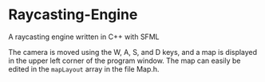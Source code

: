 # Raycasting-Engine
A raycasting engine written in C++ with SFML

The camera is moved using the W, A, S, and D keys, and a map is displayed in the upper left corner of the program window. The map can easily be edited in the `mapLayout` array in the file Map.h.
